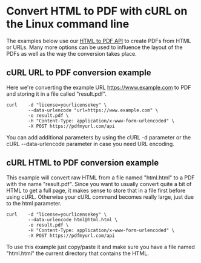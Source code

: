 # Convert HTML to PDF with cURL on the Linux command line

The examples below use our [HTML to PDF API](https://pdfmyurl.com/html-to-pdf-api) to create PDFs from HTML or URLs. Many more options can be used to influence the layout of the PDFs as well as the way the conversion takes place.


## cURL URL to PDF conversion example

Here we're converting the example URL https://www.example.com to PDF and storing it in a file called "result.pdf".

    curl 	-d "license=yourlicensekey" \
	    	--data-urlencode "url=https://www.example.com" \
	    	-o result.pdf \
	    	-H "Content-Type: application/x-www-form-urlencoded" \
	    	-X POST https://pdfmyurl.com/api

You can add additional parameters by using the cURL -d parameter or the cURL --data-urlencode parameter in case you need URL encoding.

## cURL HTML to PDF conversion example

This example will convert raw HTML from a file named "html.html" to a PDF with the name "result.pdf". Since you want to usually convert quite a bit of HTML to get a full page, it makes sense to store that in a file first before using cURL. Otherwise your cURL command becomes really large, just due to the html parameter.

    curl 	-d "license=yourlicensekey" \ 
        	--data-urlencode html@html.html \
        	-o result.pdf \
        	-H "Content-Type: application/x-www-form-urlencoded" \
        	-X POST https://pdfmyurl.com/api

To use this example just copy/paste it and make sure you have a file named "html.html" the current directory that contains the HTML.

